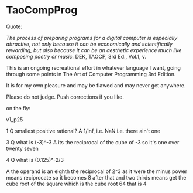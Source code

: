 # TaoCompProg

Quote:

_The process of preparing programs for a digital computer is especially attractive, not only because it can be economically and scientifically rewarding, but also because it can be an aesthetic experience much like composing poetry or music._
        DEK, TAOCP, 3rd Ed., Vol.1, v. 

This is an ongoing recreational effort in whatever language I want, going through some points in The Art of Computer Programming 3rd Edition.

It is for my own pleasure and may be flawed and may never get anywhere.

Please do not judge. Push corrections if you like.

on the fly:

v1_p25 

1 Q smallest positive rational?
  A 1/inf, i.e. NaN i.e. there ain't one

3 Q what is (-3)^-3
  A its the reciprocal of the cube of -3 
    so it's one over twenty seven

4 Q what is (0.125)^-2/3

  A the operand is an eighth
    the reciprocal of 2^3 as it were
    the minus power means reciprocate
    so it becomes 8 after that
    and two thirds means get the cube root of the square
    which is the cube root 64
    that is 4 

    

